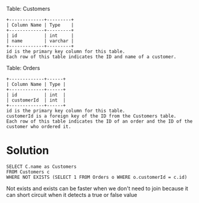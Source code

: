 Table: Customers

```
+-------------+---------+
| Column Name | Type    |
+-------------+---------+
| id          | int     |
| name        | varchar |
+-------------+---------+
id is the primary key column for this table.
Each row of this table indicates the ID and name of a customer.
```

Table: Orders

```
+-------------+------+
| Column Name | Type |
+-------------+------+
| id          | int  |
| customerId  | int  |
+-------------+------+
id is the primary key column for this table.
customerId is a foreign key of the ID from the Customers table.
Each row of this table indicates the ID of an order and the ID of the customer who ordered it.
```

# Solution

```
SELECT C.name as Customers
FROM Customers c
WHERE NOT EXISTS (SELECT 1 FROM Orders o WHERE o.customerId = c.id)
```

Not exists and exists can be faster when we don't need to join because it can short circuit when it detects a true or false value
